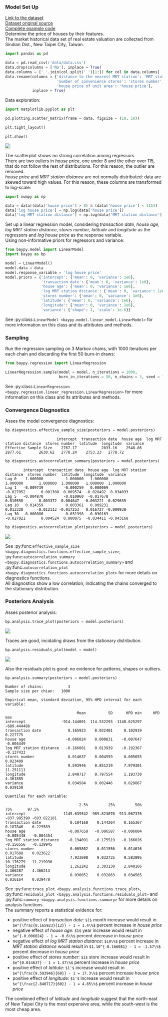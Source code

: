 ### Model Set Up

[Link to the dataset](https://github.com/AndreaBlengino/baypy/blob/master/docs/source/examples/real_estate/data/data.csv)  
[Dataset original source](https://archive.ics.uci.edu/dataset/477/real+estate+valuation+data+set)  
[Complete example code](https://github.com/AndreaBlengino/baypy/blob/master/docs/source/examples/real_estate/real_estate.py)  
Determine the price of houses by their features.  
The market historical data set of real estate valuation are collected 
from Sindian Dist., New Taipei City, Taiwan.

```python
import pandas as pd

data = pd.read_csv(r'data/data.csv')
data.drop(columns = ['No'], inplace = True)
data.columns = [' '.join(col.split(' ')[1:]) for col in data.columns]
data.rename(columns = {'distance to the nearest MRT station': 'MRT station distance',
                       'number of convenience stores': 'stores number',
                       'house price of unit area': 'house price'},
            inplace = True)
```

Data exploration:

```python
import matplotlib.pyplot as plt

pd.plotting.scatter_matrix(frame = data, figsize = (10, 10))

plt.tight_layout()

plt.show()
```

![](images/original_data.png)

The scatterplot shows no strong correlation among regressors.   
There are two ouliers in *house price*, one under 8 and the other over 
115, that do not follow the rest of distributions. For this reason, the
outlier are removed.  
*house price* and *MRT station distance* are not normally distributed: 
data are skewed toward high values. For this reason, these columns are 
transformed to log-scale:

```python
import numpy as np

data = data[(data['house price'] > 8) & (data['house price'] < 115)]
data['log house price'] = np.log(data['house price'])
data['log MRT station distance'] = np.log(data['MRT station distance'])
```

Set up a linear regression model, considering *transaction date*, 
*house age*, *log MRT station distance*, *stores number*, *latitude* and
*longitude* as the regressors and *log house price* as the response 
variable.  
Using non-informative priors for regressors and variance:

```python
from baypy.model import LinearModel
import baypy as bp

model = LinearModel()
model.data = data
model.response_variable = 'log house price'
model.priors = {'intercept': {'mean': 0, 'variance': 1e6},
                'transaction date': {'mean': 0, 'variance': 1e6},
                'house age': {'mean': 0, 'variance': 1e6},
                'log MRT station distance': {'mean': 0, 'variance': 1e6},
                'stores number': {'mean': 0, 'variance': 1e6},
                'latitude': {'mean': 0, 'variance': 1e6},
                'longitude': {'mean': 0, 'variance': 1e6},
                'variance': {'shape': 1, 'scale': 1e-6}}
```

See :py:class:`LinearModel <baypy.model.linear_model.LinearModel>` for 
more information on this class and its attributes and methods.

### Sampling

Run the regression sampling on 3 Markov chains, with 1000 iterations per 
each chain and discarding the first 50 burn-in draws:

```python
from baypy.regression import LinearRegression

LinearRegression.sample(model = model, n_iterations = 1000, 
                        burn_in_iterations = 50, n_chains = 3, seed = 137)
```

See 
:py:class:`LinearRegression <baypy.regression.linear_regression.LinearRegression>` 
for more information on this class and its attributes and methods.

### Convergence Diagnostics

Asses the model convergence diagnostics:

```python
bp.diagnostics.effective_sample_size(posteriors = model.posteriors)
```

```text
                       intercept  transaction date  house age  log MRT station distance  stores number  latitude  longitude  variance
Effective Sample Size    2767.17           2833.16    2548.86                   2877.61        2630.62   2770.24    2753.23   2778.72
```

```python
bp.diagnostics.autocorrelation_summary(posteriors = model.posteriors)
```

```text
        intercept  transaction date  house age  log MRT station distance  stores number  latitude  longitude  variance
Lag 0    1.000000          1.000000   1.000000                  1.000000       1.000000  1.000000   1.000000  1.000000
Lag 1   -0.009739         -0.000259   0.000069                 -0.027052       0.001308  0.009574  -0.028492  0.034033
Lag 5   -0.004870         -0.010960  -0.017678                  0.010558       0.003372 -0.004647  -0.003221 -0.029635
Lag 10   0.014359          0.003361   0.009231                  0.013320      -0.012113 -0.017253   0.016727 -0.000938
Lag 30  -0.000886          0.031398  -0.030163                 -0.027021       0.004524  0.000075  -0.034411 -0.043168
```

```python
bp.diagnostics.autocorrelation_plot(posteriors = model.posteriors)
```

![](images/autocorrelation_plot.png)

See 
:py:func:`effective_sample_size <baypy.diagnostics.functions.effective_sample_size>`,
:py:func:`autocorrelation_summary <baypy.diagnostics.functions.autocorrelation_summary>`
and 
:py:func:`autocorrelation_plot <baypy.diagnostics.functions.autocorrelation_plot>`
for more details on diagnostics functions.  
All diagnostics show a low correlation, indicating the chains 
converged to the stationary distribution.

### Posteriors Analysis

Asses posterior analysis:

```python
bp.analysis.trace_plot(posteriors = model.posteriors)
```

![](images/trace_plot.png)

Traces are good, incidating draws from the stationary distribution.

```python
bp.analysis.residuals_plot(model = model)
```

![](images/residuals_plot.png)

Also the residuals plot is good: no evidence for patterns, shapes or 
outliers.

```python
bp.analysis.summary(posteriors = model.posteriors)
```

```text
Number of chains:           3
Sample size per chian:   1000

Empirical mean, standard deviation, 95% HPD interval for each variable:

                                Mean          SD      HPD min     HPD max
intercept                -914.144001  114.532293 -1140.625297 -689.444488
transaction date            0.165923    0.032401     0.102919    0.227775
house age                  -0.006024    0.000831    -0.007647   -0.004449
log MRT station distance   -0.166081    0.013939    -0.192367   -0.137433
stores number               0.014637    0.004559     0.005655    0.023409
latitude                    9.593946    0.851219     7.979301   11.251111
longitude                   2.840717    0.797554     1.193730    4.361885
variance                    0.034584    0.002446     0.029867    0.039150

Quantiles for each variable:

                                 2.5%         25%         50%         75%       97.5%
intercept                -1145.639542 -989.823076 -913.067376 -837.985390 -693.822181
transaction date             0.104168    0.144264    0.165367    0.187846    0.229589
house age                   -0.007658   -0.006587   -0.006004   -0.005448   -0.004454
log MRT station distance    -0.194091   -0.175519   -0.166026   -0.156556   -0.138945
stores number                0.005802    0.011556    0.014616    0.017608    0.023622
latitude                     7.933698    9.032735    9.583895   10.176279   11.219930
longitude                    1.262242    2.303130    2.840166    3.366287    4.466213
variance                     0.030052    0.032863    0.034565    0.036164    0.039478
```

See :py:func:`trace_plot <baypy.analysis.functions.trace_plot>`,
:py:func:`residuals_plot <baypy.analysis.functions.residuals_plot>` and
:py:func:`summary <baypy.analysis.functions.summary>` for more details 
on analysis functions.  
The summary reports a statistical evidence for:

- positive effect of *transaction date*: `$1$` month increase would 
result in `$e^{\frac{0.165923}{12}} - 1 = 1.4\%$` percent increase in 
*house price*
- negative effect of *house age*: `$1$` year increase would result
in `$e^{-0.006024} - 1 = -0.6\%$` percent decrease in *house price*
- negative effect of *log MRT station distance*: `$10\%$` percent 
increase in *MRT station distance* would result in 
`$1.10^{-0.166081} - 1 = -1.57\%$` percent decrease in *house price*
- positive effect of *stores number*: `$1$` store increase would 
result in `$e^{0.014637} - 1 = 1.47\%$` percent increase in 
*house price*
- positive effect of *latitute*: `$1'$` increase would result in 
`$e^{\frac{9.593946}{60}} - 1 = 17.3\%$` percent increase *house price*
- positive effect of *longitude*: `$1'$` increase would result in 
`$e^{\frac{2.840717}{60}} - 1 = 4.85\%$` percent increase in *house 
price*

The combined effect of *latitude* and *longitude* suggest that the 
north-east of New Taipei City is the most expensive area, while the
south-west is the most cheap area.
